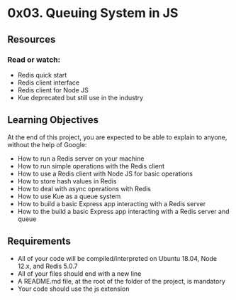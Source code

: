 # 0x03. Queuing System in JS

## Resources
### Read or watch:
- Redis quick start
- Redis client interface
- Redis client for Node JS
- Kue deprecated but still use in the industry

## Learning Objectives
At the end of this project, you are expected to be able to explain to anyone, without the help of Google:
- How to run a Redis server on your machine
- How to run simple operations with the Redis client
- How to use a Redis client with Node JS for basic operations
- How to store hash values in Redis
- How to deal with async operations with Redis
- How to use Kue as a queue system
- How to build a basic Express app interacting with a Redis server
- How to the build a basic Express app interacting with a Redis server and queue

## Requirements
- All of your code will be compiled/interpreted on Ubuntu 18.04, Node 12.x, and Redis 5.0.7
- All of your files should end with a new line
- A README.md file, at the root of the folder of the project, is mandatory
- Your code should use the js extension
